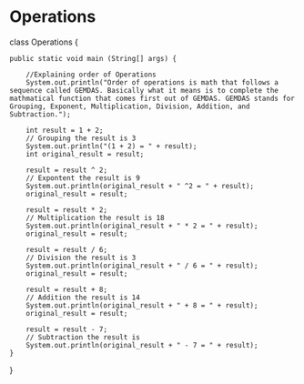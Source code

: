 # Operations


class Operations {

    public static void main (String[] args) {
        
        //Explaining order of Operations 
        System.out.println("Order of operations is math that follows a sequence called GEMDAS. Basically what it means is to complete the mathmatical function that comes first out of GEMDAS. GEMDAS stands for Grouping, Exponent, Multiplication, Division, Addition, and Subtraction.");
        
        int result = 1 + 2;
        // Grouping the result is 3
        System.out.println("(1 + 2) = " + result);
        int original_result = result;

        result = result ^ 2;
        // Expontent the result is 9
        System.out.println(original_result + " ^2 = " + result);
        original_result = result;

        result = result * 2;
        // Multiplication the result is 18
        System.out.println(original_result + " * 2 = " + result);
        original_result = result;

        result = result / 6;
        // Division the result is 3
        System.out.println(original_result + " / 6 = " + result);
        original_result = result;

        result = result + 8;
        // Addition the result is 14
        System.out.println(original_result + " + 8 = " + result);
        original_result = result;

        result = result - 7;
        // Subtraction the result is
        System.out.println(original_result + " - 7 = " + result);
    }
}
